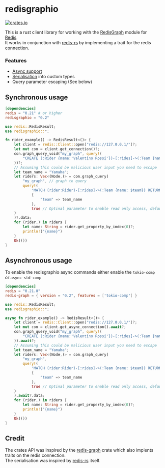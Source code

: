 # redisgraphio

[![crates.io](https://img.shields.io/badge/crates.io-v0.4.2-orange)](https://crates.io/crates/redisgraphio)


This is a rust client library for working with the [RedisGraph](https://oss.redislabs.com/redisgraph) module for [Redis](https://redis.io/).\
It works in conjunction with [redis-rs](https://docs.rs/redis) by implementing a trait for the redis connection.

### Features
- [Async support](#asynchronous-usage)
- [Serialisation](https://docs.rs/redisgraphio/latest/redisgraphio/trait.FromGraphValue.html) into custom types
- Query parameter escaping (See below)


## Synchronous usage
```toml
[dependencies]
redis = "0.21" # or higher
redisgraphio = "0.2"
```
 
```rust
use redis::RedisResult;
use redisgraphio::*;

fn rider_example() -> RedisResult<()> {
    let client = redis::Client::open("redis://127.0.0.1/")?;
    let mut con = client.get_connection()?;
    con.graph_query_void("my_graph", query!(
        "CREATE (:Rider {name:'Valentino Rossi'})-[:rides]->(:Team {name:'Yamaha'})"
    ))?;
    // Assuming this could be malicious user input you need to escape
    let team_name = "Yamaha";
    let riders: Vec<(Node,)> = con.graph_query(
        "my_graph", // graph to query
        query!(
            "MATCH (rider:Rider)-[:rides]->(:Team {name: $team}) RETURN rider",
            {
                "team" => team_name
            },
            true // Optinal parameter to enable read only access, default is false
    )
    )?.data;
    for (rider,) in riders {
        let name: String = rider.get_property_by_index(0)?;
        println!("{name}")
    }
    Ok(())
}
```


## Asynchronous usage

To enable the redisgraphio async commands either enable the `tokio-comp` or `async-std-comp`
```toml
[dependencies]
redis = "0.21.0"
redis-graph = { version = "0.2", features = ['tokio-comp'] }
```

```rust
use redis::RedisResult;
use redisgraphio::*;

async fn rider_example() -> RedisResult<()> {
    let client = redis::Client::open("redis://127.0.0.1/")?;
    let mut con = client.get_async_connection().await?;
    con.graph_query_void("my_graph", query!(
        "CREATE (:Rider {name:'Valentino Rossi'})-[:rides]->(:Team {name:'Yamaha'})"
    )).await?;
    // Assuming this could be malicious user input you need to escape
    let team_name = "Yamaha";
    let riders: Vec<(Node,)> = con.graph_query(
        "my_graph",
        query!(
            "MATCH (rider:Rider)-[:rides]->(:Team {name: $team}) RETURN rider",
            {
                "team" => team_name
            },
            true // Optinal parameter to enable read only access, default is false
    )
    ).await?.data;
    for (rider,) in riders {
        let name: String = rider.get_property_by_index(0)?;
        println!("{name}")
    }
    Ok(())
}
```


## Credit

The crates API was inspired by the [redis-graph](https://github.com/tompro/redis_graph) crate which also implents traits on the redis connection.\
The serialisation was inspired by [redis-rs](https://docs.rs/redis) itself.
